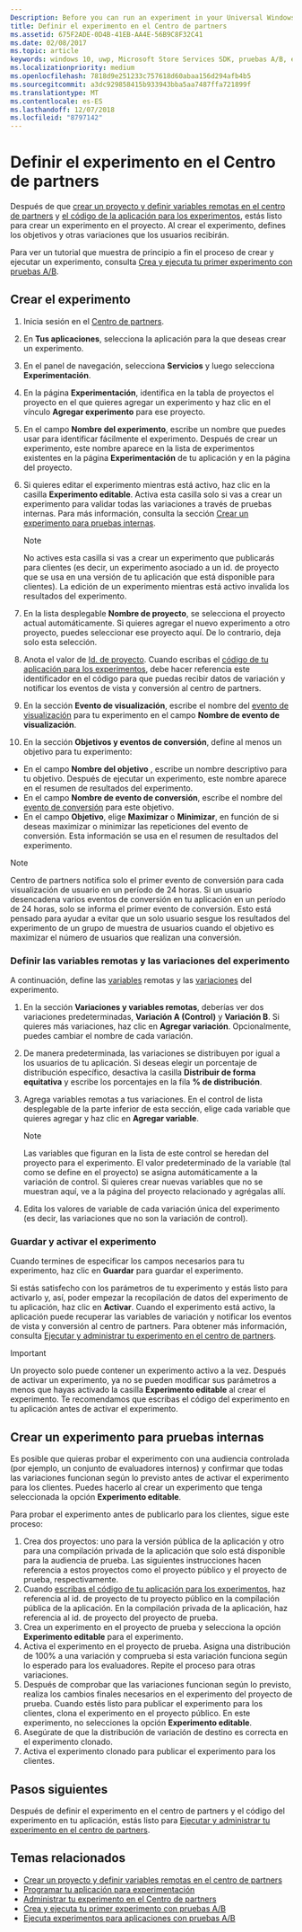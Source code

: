 ```yaml
---
Description: Before you can run an experiment in your Universal Windows Platform (UWP) app with A/B testing, you must define your experiment in Partner Center.
title: Definir el experimento en el Centro de partners
ms.assetid: 675F2ADE-0D4B-41EB-AA4E-56B9C8F32C41
ms.date: 02/08/2017
ms.topic: article
keywords: windows 10, uwp, Microsoft Store Services SDK, pruebas A/B, experimentos
ms.localizationpriority: medium
ms.openlocfilehash: 7818d9e251233c757618d60abaa156d294afb4b5
ms.sourcegitcommit: a3dc929858415b933943bba5aa7487ffa721899f
ms.translationtype: MT
ms.contentlocale: es-ES
ms.lasthandoff: 12/07/2018
ms.locfileid: "8797142"
---
```

# <a name="define-your-experiment-in-partner-center"></a>Definir el experimento en el Centro de partners

Después de que [crear un proyecto y definir variables remotas en el centro de partners](create-a-project-and-define-remote-variables-in-the-dev-center-dashboard.md) y [el código de la aplicación para los experimentos](code-your-experiment-in-your-app.md), estás listo para crear un experimento en el proyecto. Al crear el experimento, defines los objetivos y otras variaciones que los usuarios recibirán.

Para ver un tutorial que muestra de principio a fin el proceso de crear y ejecutar un experimento, consulta [Crea y ejecuta tu primer experimento con pruebas A/B](create-and-run-your-first-experiment-with-a-b-testing.md).

<span id="get-an-api-key" />
<span id="create-an-experiment" />

## <a name="create-your-experiment"></a>Crear el experimento

1. Inicia sesión en el [Centro de partners](https://partner.microsoft.com/dashboard).
2. En **Tus aplicaciones**, selecciona la aplicación para la que deseas crear un experimento.
3. En el panel de navegación, selecciona **Servicios** y luego selecciona **Experimentación**.
4. En la página **Experimentación**, identifica en la tabla de proyectos el proyecto en el que quieres agregar un experimento y haz clic en el vínculo **Agregar experimento** para ese proyecto.
5. En el campo **Nombre del experimento**, escribe un nombre que puedes usar para identificar fácilmente el experimento. Después de crear un experimento, este nombre aparece en la lista de experimentos existentes en la página **Experimentación** de tu aplicación y en la página del proyecto.
6. Si quieres editar el experimento mientras está activo, haz clic en la casilla **Experimento editable**. Activa esta casilla solo si vas a crear un experimento para validar todas las variaciones a través de pruebas internas. Para más información, consulta la sección [Crear un experimento para pruebas internas](define-your-experiment-in-the-dev-center-dashboard.md#test_experiments).
    > [!NOTE]
    > No actives esta casilla si vas a crear un experimento que publicarás para clientes (es decir, un experimento asociado a un id. de proyecto que se usa en una versión de tu aplicación que está disponible para clientes). La edición de un experimento mientras está activo invalida los resultados del experimento.

7. En la lista desplegable **Nombre de proyecto**, se selecciona el proyecto actual automáticamente. Si quieres agregar el nuevo experimento a otro proyecto, puedes seleccionar ese proyecto aquí. De lo contrario, deja solo esta selección.
8.   Anota el valor de [Id. de proyecto](run-app-experiments-with-a-b-testing.md#terms). Cuando escribas el [código de tu aplicación para los experimentos](code-your-experiment-in-your-app.md), debe hacer referencia este identificador en el código para que puedas recibir datos de variación y notificar los eventos de vista y conversión al centro de partners.
9. En la sección **Evento de visualización**, escribe el nombre del [evento de visualización](run-app-experiments-with-a-b-testing.md#terms) para tu experimento en el campo **Nombre de evento de visualización**.
10. En la sección **Objetivos y eventos de conversión**, define al menos un objetivo para tu experimento:
  * En el campo **Nombre del objetivo** , escribe un nombre descriptivo para tu objetivo. Después de ejecutar un experimento, este nombre aparece en el resumen de resultados del experimento.
  * En el campo **Nombre de evento de conversión**, escribe el nombre del [evento de conversión](run-app-experiments-with-a-b-testing.md#terms) para este objetivo.
  * En el campo **Objetivo**, elige **Maximizar** o **Minimizar**, en función de si deseas maximizar o minimizar las repeticiones del evento de conversión. Esta información se usa en el resumen de resultados del experimento.

> [!NOTE]
> Centro de partners notifica solo el primer evento de conversión para cada visualización de usuario en un período de 24 horas. Si un usuario desencadena varios eventos de conversión en tu aplicación en un período de 24 horas, solo se informa el primer evento de conversión. Esto está pensado para ayudar a evitar que un solo usuario sesgue los resultados del experimento de un grupo de muestra de usuarios cuando el objetivo es maximizar el número de usuarios que realizan una conversión.

<span id="define-the-variations-and-settings-for-the-experiment" />

### <a name="define-the-remote-variables-and-variations-for-your-experiment"></a>Definir las variables remotas y las variaciones del experimento

A continuación, define las [variables](run-app-experiments-with-a-b-testing.md#terms) remotas y las [variaciones](run-app-experiments-with-a-b-testing.md#terms) del experimento.

1. En la sección **Variaciones y variables remotas**, deberías ver dos variaciones predeterminadas, **Variación A (Control)** y **Variación B**. Si quieres más variaciones, haz clic en **Agregar variación**. Opcionalmente, puedes cambiar el nombre de cada variación.
2. De manera predeterminada, las variaciones se distribuyen por igual a los usuarios de tu aplicación. Si deseas elegir un porcentaje de distribución específico, desactiva la casilla **Distribuir de forma equitativa** y escribe los porcentajes en la fila **% de distribución**.
3. Agrega variables remotas a tus variaciones. En el control de lista desplegable de la parte inferior de esta sección, elige cada variable que quieres agregar y haz clic en **Agregar variable**.
    > [!NOTE]
    > Las variables que figuran en la lista de este control se heredan del proyecto para el experimento. El valor predeterminado de la variable (tal como se define en el proyecto) se asigna automáticamente a la variación de control. Si quieres crear nuevas variables que no se muestran aquí, ve a la página del proyecto relacionado y agrégalas allí.

4. Edita los valores de variable de cada variación única del experimento (es decir, las variaciones que no son la variación de control).

<span id="save-and-activate-your-experiment" />

### <a name="save-and-activate-your-experiment"></a>Guardar y activar el experimento

Cuando termines de especificar los campos necesarios para tu experimento, haz clic en **Guardar** para guardar el experimento.

Si estás satisfecho con los parámetros de tu experimento y estás listo para activarlo y, así, poder empezar la recopilación de datos del experimento de tu aplicación, haz clic en **Activar**. Cuando el experimento está activo, la aplicación puede recuperar las variables de variación y notificar los eventos de vista y conversión al centro de partners. Para obtener más información, consulta [Ejecutar y administrar tu experimento en el centro de partners](manage-your-experiment.md).

> [!IMPORTANT]
> Un proyecto solo puede contener un experimento activo a la vez. Después de activar un experimento, ya no se pueden modificar sus parámetros a menos que hayas activado la casilla **Experimento editable** al crear el experimento. Te recomendamos que escribas el código del experimento en tu aplicación antes de activar el experimento.

<span id="test_experiments"/>

## <a name="create-an-experiment-for-internal-testing"></a>Crear un experimento para pruebas internas

Es posible que quieras probar el experimento con una audiencia controlada (por ejemplo, un conjunto de evaluadores internos) y confirmar que todas las variaciones funcionan según lo previsto antes de activar el experimento para los clientes. Puedes hacerlo al crear un experimento que tenga seleccionada la opción **Experimento editable**.

Para probar el experimento antes de publicarlo para los clientes, sigue este proceso:

1. Crea dos proyectos: uno para la versión pública de la aplicación y otro para una compilación privada de la aplicación que solo está disponible para la audiencia de prueba. Las siguientes instrucciones hacen referencia a estos proyectos como el proyecto público y el proyecto de prueba, respectivamente.
2. Cuando [escribas el código de tu aplicación para los experimentos](code-your-experiment-in-your-app.md), haz referencia al id. de proyecto de tu proyecto público en la compilación pública de la aplicación. En la compilación privada de la aplicación, haz referencia al id. de proyecto del proyecto de prueba.
3. Crea un experimento en el proyecto de prueba y selecciona la opción **Experimento editable** para el experimento.
4. Activa el experimento en el proyecto de prueba. Asigna una distribución de 100% a una variación y comprueba si esta variación funciona según lo esperado para los evaluadores. Repite el proceso para otras variaciones.
5. Después de comprobar que las variaciones funcionan según lo previsto, realiza los cambios finales necesarios en el experimento del proyecto de prueba. Cuando estés listo para publicar el experimento para los clientes, clona el experimento en el proyecto público. En este experimento, no selecciones la opción **Experimento editable**.
4. Asegúrate de que la distribución de variación de destino es correcta en el experimento clonado.
5. Activa el experimento clonado para publicar el experimento para los clientes.

## <a name="next-steps"></a>Pasos siguientes

Después de definir el experimento en el centro de partners y el código del experimento en tu aplicación, estás listo para [Ejecutar y administrar tu experimento en el centro de partners](manage-your-experiment.md).

## <a name="related-topics"></a>Temas relacionados

* [Crear un proyecto y definir variables remotas en el centro de partners](create-a-project-and-define-remote-variables-in-the-dev-center-dashboard.md)
* [Programar tu aplicación para experimentación](code-your-experiment-in-your-app.md)
* [Administrar tu experimento en el Centro de partners](manage-your-experiment.md)
* [Crea y ejecuta tu primer experimento con pruebas A/B](create-and-run-your-first-experiment-with-a-b-testing.md)
* [Ejecuta experimentos para aplicaciones con pruebas A/B](run-app-experiments-with-a-b-testing.md)
